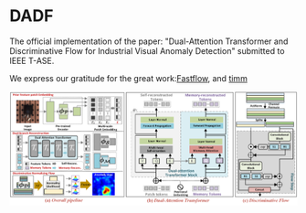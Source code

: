 # DADF
The official implementation of the paper: "Dual-Attention Transformer and Discriminative Flow for Industrial Visual Anomaly Detection" submitted to IEEE T-ASE.

We express our gratitude for the great work:[Fastflow](https://github.com/gathierry/FastFlow), and [timm](https://github.com/huggingface/pytorch-image-models)
<div align="center">
  <img src="https://github.com/hmyao22/DADF/blob/main/DADF.png">
</div>
